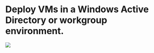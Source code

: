 # Deploy VMs in a Windows Active Directory or workgroup environment.

<a href="https://portal.azure.com/#create/Microsoft.Template/uri/https%3A%2F%2Fraw.githubusercontent.com%2Ftimblewitt%2FTimCo%2Fmaster%2FBuild-AD-Domain%2Fazuredeploy.json" target="_blank">
    <img src="http://azuredeploy.net/deploybutton.png"/>
</a>
